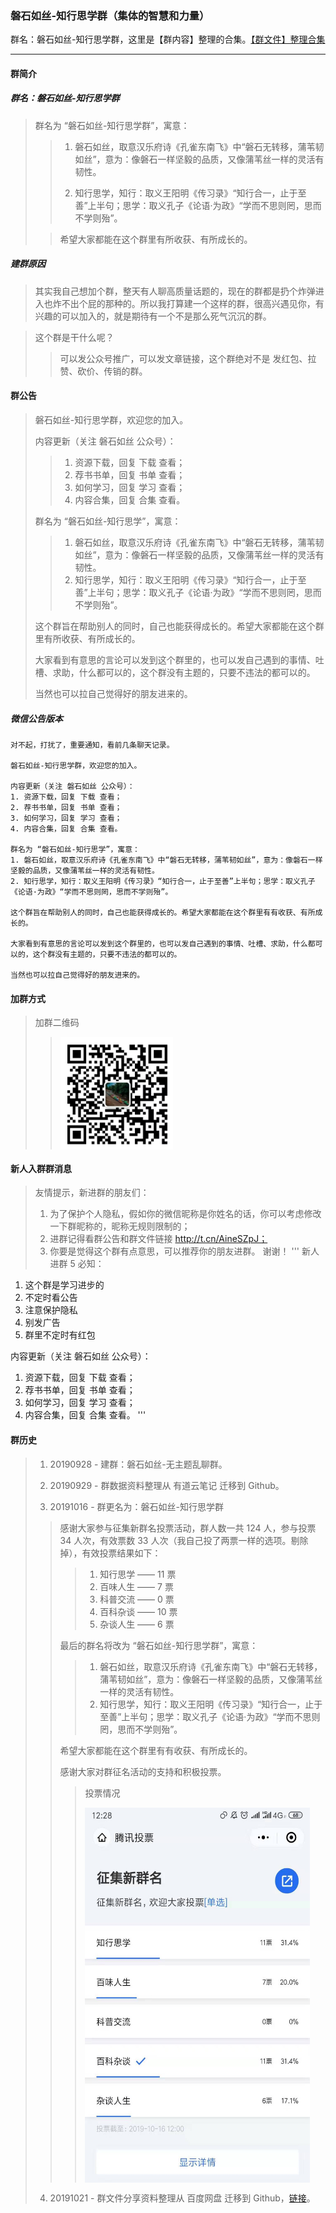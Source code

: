 ### 磐石如丝-知行思学群（集体的智慧和力量）
群名：磐石如丝-知行思学群，这里是【群内容】整理的合集。[【群文件】整理合集](https://github.com/geekpanshi/panshirusi-share)

---

#### 群简介
##### 群名：磐石如丝-知行思学群
> 群名为 “磐石如丝-知行思学群”，寓意：
>
>> 1. 磐石如丝，取意汉乐府诗《孔雀东南飞》中“磐石无转移，蒲苇韧如丝”，意为：像磐石一样坚毅的品质，又像蒲苇丝一样的灵活有韧性。
>>
>> 2. 知行思学，知行：取义王阳明《传习录》“知行合一，止于至善”上半句；思学：取义孔子《论语·为政》“学而不思则罔，思而不学则殆”。
>
>> 希望大家都能在这个群里有所收获、有所成长的。

##### 建群原因
> 其实我自己想加个群，整天有人聊高质量话题的，现在的群都是扔个炸弹进入也炸不出个屁的那种的。所以我打算建一个这样的群，很高兴遇见你，有兴趣的可以加入的，就是期待有一个不是那么死气沉沉的群。

> 这个群是干什么呢？
>
>> 可以发公众号推广，可以发文章链接，这个群绝对不是 发红包、拉赞、砍价、传销的群。

#### 群公告
> 磐石如丝-知行思学群，欢迎您的加入。
>
> 内容更新（关注 磐石如丝 公众号）：
>
>> 1. 资源下载，回复 下载 查看；
>> 2. 荐书书单，回复 书单 查看；
>> 3. 如何学习，回复 学习 查看；
>> 4. 内容合集，回复 合集 查看。
>
> 群名为 “磐石如丝-知行思学”，寓意：
>>
>> 1. 磐石如丝，取意汉乐府诗《孔雀东南飞》中“磐石无转移，蒲苇韧如丝”，意为：像磐石一样坚毅的品质，又像蒲苇丝一样的灵活有韧性。
>> 2. 知行思学，知行：取义王阳明《传习录》“知行合一，止于至善”上半句；思学：取义孔子《论语·为政》“学而不思则罔，思而不学则殆”。
>
> 这个群旨在帮助别人的同时，自己也能获得成长的。希望大家都能在这个群里有所收获、有所成长的。
>
> 大家看到有意思的言论可以发到这个群里的，也可以发自己遇到的事情、吐槽、求助，什么都可以的，这个群没有主题的，只要不违法的都可以的。
>
> 当然也可以拉自己觉得好的朋友进来的。

##### 微信公告版本
```
对不起，打扰了，重要通知，看前几条聊天记录。

磐石如丝-知行思学群，欢迎您的加入。

内容更新（关注 磐石如丝 公众号）：
1. 资源下载，回复 下载 查看；
2. 荐书书单，回复 书单 查看；
3. 如何学习，回复 学习 查看；
4. 内容合集，回复 合集 查看。

群名为 “磐石如丝-知行思学”，寓意：
1. 磐石如丝，取意汉乐府诗《孔雀东南飞》中“磐石无转移，蒲苇韧如丝”，意为：像磐石一样坚毅的品质，又像蒲苇丝一样的灵活有韧性。
2. 知行思学，知行：取义王阳明《传习录》“知行合一，止于至善”上半句；思学：取义孔子《论语·为政》“学而不思则罔，思而不学则殆”。

这个群旨在帮助别人的同时，自己也能获得成长的。希望大家都能在这个群里有有收获、有所成长的。

大家看到有意思的言论可以发到这个群里的，也可以发自己遇到的事情、吐槽、求助，什么都可以的，这个群没有主题的，只要不违法的都可以的。

当然也可以拉自己觉得好的朋友进来的。
```

#### 加群方式
> 加群二维码
>>
>> <img src="/配图/README/001-磐石如丝微信二维码.png" width="180" height="180" align=center></img>

#### 新人入群群消息
> 友情提示，新进群的朋友们：
> 1. 为了保护个人隐私，假如你的微信昵称是你姓名的话，你可以考虑修改一下群昵称的，昵称无规则限制的；
> 2. 进群记得看群公告和群文件链接 http://t.cn/AineSZpJ；
> 3. 你要是觉得这个群有点意思，可以推荐你的朋友进群。
> 谢谢！
'''
新人进群 5 必知：
1. 这个群是学习进步的
2. 不定时看公告
3. 注意保护隐私
4. 别发广告
5. 群里不定时有红包

内容更新（关注 磐石如丝 公众号）：
1. 资源下载，回复 下载 查看；
2. 荐书书单，回复 书单 查看；
3. 如何学习，回复 学习 查看；
4. 内容合集，回复 合集 查看。
'''

#### 群历史
> 1. 20190928 - 建群：磐石如丝-无主题乱聊群。
>
> 2. 20190929 - 群数据资料整理从 有道云笔记 迁移到 Github。
>
> 3. 20191016 - 群更名为：磐石如丝-知行思学群
>
>> 感谢大家参与征集新群名投票活动，群人数一共 124 人，参与投票 34 人次，有效票数 33 人次（我自己投了两票一样的选项。剔除掉），有效投票结果如下：
>>>
>>> 1. 知行思学  —— 11 票
>>> 2. 百味人生  ——  7 票
>>> 3. 科普交流  ——  0 票
>>> 4. 百科杂谈  —— 10 票
>>> 5. 杂谈人生  ——  6 票
>>
>> 最后的群名将改为 “磐石如丝-知行思学群”，寓意：
>>>
>>> 1. 磐石如丝，取意汉乐府诗《孔雀东南飞》中“磐石无转移，蒲苇韧如丝”，意为：像磐石一样坚毅的品质，又像蒲苇丝一样的灵活有韧性。
>>> 2. 知行思学，知行：取义王阳明《传习录》“知行合一，止于至善”上半句；思学：取义孔子《论语·为政》“学而不思则罔，思而不学则殆”。
>>
>> 希望大家都能在这个群里有有收获、有所成长的。
>>
>> 感谢大家对群征名活动的支持和积极投票。
>>>
>>> 投票情况
>>>
>>> <img src="/配图/README/001-001.jpg" width="360" height="600" align=center></img>
>
> 4. 20191021 - 群文件分享资料整理从 百度网盘 迁移到 Github，[链接](https://github.com/geekpanshi/panshirusi-share?files=1)。

